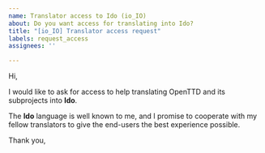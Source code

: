 ```yaml
---
name: Translator access to Ido (io_IO)
about: Do you want access for translating into Ido?
title: "[io_IO] Translator access request"
labels: request_access
assignees: ''

---
```


<!-- translator: io_IO -->
<!-- Please do not edit the header of this template. -->

Hi,

I would like to ask for access to help translating OpenTTD and its subprojects into **Ido**.

The **Ido** language is well known to me, and I promise to cooperate with my fellow translators to give the end-users the best experience possible.

<!-- Please do not edit the above message. Do feel free to add a personal note after this line. -->

Thank you,
